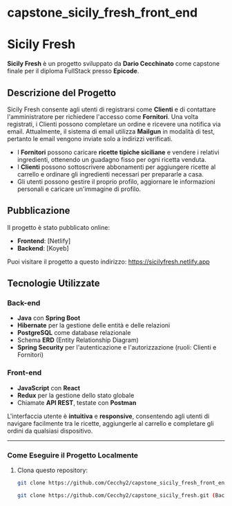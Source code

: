 # capstone_sicily_fresh_front_end

# Sicily Fresh

**Sicily Fresh** è un progetto sviluppato da **Dario Cecchinato** come capstone finale per il diploma FullStack presso **Epicode**.

## Descrizione del Progetto

Sicily Fresh consente agli utenti di registrarsi come **Clienti** e di contattare l'amministratore per richiedere l'accesso come **Fornitori**. Una volta registrati, i Clienti possono completare un ordine e ricevere una notifica via email. Attualmente, il sistema di email utilizza **Mailgun** in modalità di test, pertanto le email vengono inviate solo a indirizzi verificati.

- I **Fornitori** possono caricare **ricette tipiche siciliane** e vendere i relativi ingredienti, ottenendo un guadagno fisso per ogni ricetta venduta.
- I **Clienti** possono sottoscrivere abbonamenti per aggiungere ricette al carrello e ordinare gli ingredienti necessari per prepararle a casa.
- Gli utenti possono gestire il proprio profilo, aggiornare le informazioni personali e caricare un'immagine di profilo.

## Pubblicazione

Il progetto è stato pubblicato online:

- **Frontend**: [Netlify]
- **Backend**: [Koyeb]

Puoi visitare il progetto a questo indirizzo: https://sicilyfresh.netlify.app

## Tecnologie Utilizzate

### Back-end

- **Java** con **Spring Boot**
- **Hibernate** per la gestione delle entità e delle relazioni
- **PostgreSQL** come database relazionale
- Schema **ERD** (Entity Relationship Diagram)
- **Spring Security** per l'autenticazione e l'autorizzazione (ruoli: Clienti e Fornitori)

### Front-end

- **JavaScript** con **React**
- **Redux** per la gestione dello stato globale
- Chiamate **API REST**, testate con **Postman**

L'interfaccia utente è **intuitiva** e **responsive**, consentendo agli utenti di navigare facilmente tra le ricette, aggiungerle al carrello e completare gli ordini da qualsiasi dispositivo.

---

### Come Eseguire il Progetto Localmente

1. Clona questo repository:

   ```bash
   git clone https://github.com/Cecchy2/capstone_sicily_fresh_front_end.git (FrontEnd)

   git clone https://github.com/Cecchy2/capstone_sicily_fresh.git (BackEnd)
   ```
